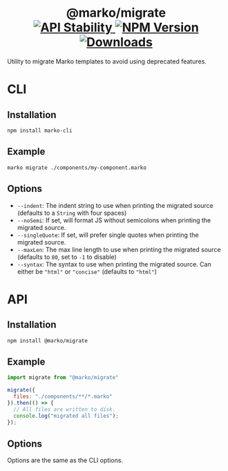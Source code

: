 <h1 align="center">
  <!-- Logo -->
  <br/>
  @marko/migrate
	<br/>

  <!-- Stability -->
  <a href="https://nodejs.org/api/documentation.html#documentation_stability_index">
    <img src="https://img.shields.io/badge/stability-stable-green.svg" alt="API Stability"/>
  </a>
  <!-- NPM Version -->
  <a href="https://npmjs.org/package/@marko/migrate">
    <img src="https://img.shields.io/npm/v/@marko/migrate.svg" alt="NPM Version"/>
  </a>
  <!-- Downloads -->
  <a href="https://npmjs.org/package/@marko/migrate">
    <img src="https://img.shields.io/npm/dm/@marko/migrate.svg" alt="Downloads"/>
  </a>
</h1>

Utility to migrate Marko templates to avoid using deprecated features.

# CLI

## Installation

```terminal
npm install marko-cli
```

## Example

```terminal
marko migrate ./components/my-component.marko
```

## Options

* `--indent`: The indent string to use when printing the migrated source (defaults to a `String` with four spaces)
* `--noSemi`: If set, will format JS without semicolons when printing the migrated source.
* `--singleQuote`: If set, will prefer single quotes when printing the migrated source.
* `--maxLen`: The max line length to use when printing the migrated source (defaults to `80`, set to `-1` to disable)
* `--syntax`: The syntax to use when printing the migrated source. Can either be `"html"` or `"concise"` (defaults to `"html"`)

# API

## Installation

```terminal
npm install @marko/migrate
```

## Example

```javascript
import migrate from "@marko/migrate"

migrate({
  files: "./components/**/*.marko"
}).then(() => {
  // All files are written to disk.
  console.log("migrated all files");
});
```

## Options

Options are the same as the CLI options.

